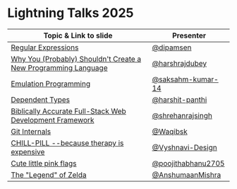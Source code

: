 # Lightning Talks 2025

| Topic & Link to slide | Presenter |
|----------|----------|
| [Regular Expressions](https://docs.google.com/presentation/d/1WL6Kkhg-STlWx5z7-N2hecxovi4NLiNnXnp3HCsWc9c/edit?usp=sharing) | [@dipamsen](https://github.com/dipamsen) |
| [Why You (Probably) Shouldn't Create a New Programming Language](https://www.canva.com/design/DAGvkXvlVQU/dkvIT8zam9v8roLz1pRO4Q/edit) | [@harshrajdubey](https://github.com/harshrajdubey) |
| [Emulation Programming](https://saksham-kumar-14.github.io/emulationPPT) | [@saksahm-kumar-14](https://github.com/saksham-kumar-14/) |
| [Dependent Types](https://github.com/harshit-panthi/DependentLightning) | [@harshit-panthi](https://github.com/harshit-panthi) |
| [Biblically Accurate Full-Stack Web Development Framework](https://www.canva.com/design/DAGveWZ4c9A/R_tJ29AjGCShHGjZAtAy8A/edit) | [@shrehanrajsingh](https://github.com/shrehanrajsingh) |
| [Git Internals](https://waqibsk.github.io/KOSS_LT_TALK/) | [@Waqibsk](https://github.com/Waqibsk) |
| [CHILL-PILL --because therapy is expensive](https://www.canva.com/design/DAGvkhPPVu4/4UfEQC18PL9MLNjzj-T3Ug/edit?utm_content=DAGvkhPPVu4&utm_campaign=designshare&utm_medium=link2&utm_source=sharebutton) | [@Vyshnavi-Design](https://github.com/Vyshnavi-Design) |
| [Cute little pink flags](https://www.canva.com/design/DAGvZ4a868g/T_YYKNyp1hG9NzCRfyt7Eg/edit?utm_content=DAGvZ4a868g&utm_campaign=designshare&utm_medium=link2&utm_source=sharebutton) | [@poojithabhanu2705](https://github.com/Honeysweety2728) |
| [The "Legend" of Zelda](https://www.canva.com/design/DAGvNamS2t8/5VFhjlYV_LgJ7F9lb83u_w/edit?utm_content=DAGvNamS2t8&utm_campaign=designshare&utm_medium=link2&utm_source=sharebutton) | [@AnshumaanMishra](https://github.com/AnshumaanMishra) |
